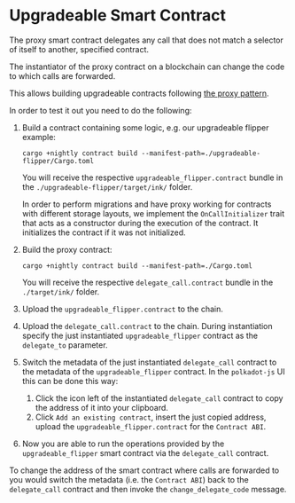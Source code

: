 # Upgradeable Smart Contract

The proxy smart contract delegates any call that does not match a
selector of itself to another, specified contract.

The instantiator of the proxy contract on a blockchain can change
the code to which calls are forwarded.

This allows building upgradeable contracts following [the proxy pattern](https://docs.openzeppelin.com/upgrades-plugins/1.x/proxies).

In order to test it out you need to do the following:

1. Build a contract containing some logic, e.g. our upgradeable flipper example:
   ```
   cargo +nightly contract build --manifest-path=./upgradeable-flipper/Cargo.toml
   ```
   You will receive the respective `upgradeable_flipper.contract` bundle in the
   `./upgradeable-flipper/target/ink/` folder.

   In order to perform migrations and have proxy working for contracts with different 
   storage layouts, we implement the `OnCallInitializer` trait that acts as a 
   constructor during the execution of the contract. It initializes the contract if it was 
   not initialized.

1. Build the proxy contract:
   ```
   cargo +nightly contract build --manifest-path=./Cargo.toml
   ```
   You will receive the respective `delegate_call.contract` bundle
   in the `./target/ink/` folder.
1. Upload the `upgradeable_flipper.contract` to the chain.
1. Upload the `delegate_call.contract` to the chain. During instantiation
   specify the just instantiated `upgradeable_flipper` contract as the `delegate_to` parameter.
1. Switch the metadata of the just instantiated `delegate_call` contract to the
   metadata of the `upgradeable_flipper` contract. In the `polkadot-js` UI this can be
   done this way:
   1. Click the icon left of the instantiated `delegate_call` contract to copy the
      address of it into your clipboard.
   1. Click `Add an existing contract`, insert the just copied address, upload the
      `upgradeable_flipper.contract` for the `Contract ABI`.
1. Now you are able to run the operations provided by the `upgradeable_flipper` smart
   contract via the `delegate_call` contract.

To change the address of the smart contract where calls are forwarded to you would
switch the metadata (i.e. the `Contract ABI`) back to the `delegate_call` contract
and then invoke the `change_delegate_code` message.
